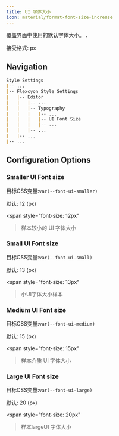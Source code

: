 ```yaml
---
title: UI 字体大小
icon: material/format-font-size-increase
---
```


覆盖界面中使用的默认字体大小。
.

接受格式: px

## Navigation

```md
Style Settings
|-- ...
|-- Flexcyon Style Settings
|   |-- Editor
|   |   |-- ...
|   |   |-- Typography
|   |   |   |-- ...
|   |   |   |-- UI Font Size
|   |   |   |-- ...
|   |   |-- ...
|   |-- ...
|-- ...
```

## Configuration Options

### Smaller UI Font size

目标CSS变量:`var(--font-ui-smaller)`

默认: 12 (px)

<span style="font-size: 12px"
>样本较小的 UI 字体大小</span>

### Small UI Font size

目标CSS变量:`var(--font-ui-small)`

默认: 13 (px)

<span style="font-size: 13px"
>小UI字体大小样本</span>

### Medium UI Font size

目标CSS变量:`var(--font-ui-medium)`

默认: 15 (px)

<span style="font-size: 15px"
>样本介质 UI 字体大小</span>

### Large UI Font size

目标CSS变量:`var(--font-ui-large)`

默认: 20 (px)

<span style="font-size: 20px"
>样本largeUI 字体大小</span>
